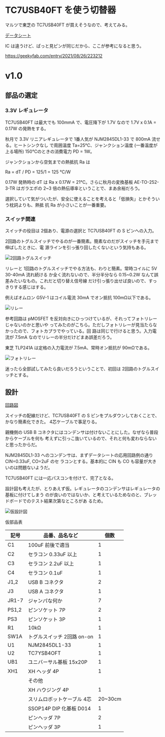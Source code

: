 # TC7USB40FT を使う切替器

マルツで東芝の TC7USB40FT が買えそうなので、考えてみる。

[データシート](https://x.gd/IB3Yv)

IC は違うけど、ぱっと見ピンが同じだから、ここが参考になると思う。

https://geekyfab.com/entry/2021/08/26/223212

# v1.0

## 部品の選定

### 3.3V レギュレータ

TC7USB40FT は最大でも 100mmA で、電圧降下が 1.7V なので  1.7V x 0.1A = 0.17W の発熱をする。

秋月で 3.3V リニアレギュレータで 1番人気が NJM2845DL1-33 で 800mA 流せる。ヒートシンクなし
で周囲温度 Ta=25℃、ジャンクション温度 (一番温度が上る場所) 150℃のときの消費電力 PD = 1W。

ジャンクションから空気までの熱抵抗 Ra は

Ra = dT / PD = 125/1 = 125 ℃/W

0.17W 発熱時の dT は Ra x 0.17W = 21℃。さらに秋月の変換基板 AE-TO-252-3-TR はガラエポの
2~3 倍の熱伝導率ということで、まあ余裕だろう。

選択していて気がついたが、安全に使えることを考えると「低損失」とかそういう枕詞よりも、熱抵
抗 Ra が小さいことが一番重要。

### スイッチ関連

スイッチの役目は 2個あり、電源の選択と TC7USB40FT の S ピンへの入力。

2回路のトグルスイッチでやるのが一番簡素。簡素なのだがスイッチを手元まで伸ばしたときに、電
源ラインを引っ張り回したくないという気持もある。

![2回路トグルスイッチ](./TC7USB40FT/circuit/2回路トグルスイッチ版.png)

リレーと 1回路のトグルスイッチでやる方法も、わりと簡素。常時コイルに 5V 30-40mA 流れ続ける
か全く流れないので、半分半分なら 0.15~0.2W なんて誤差みたいなもの。これだと切り替え信号線
だけ引っ張り出せば良いので、すっきりする感じはする。

例えばオムロン G5V-1 はコイル電流 30mA でオン抵抗 100mΩ以下である。

![リレー](./TC7USB40FT/circuit/リレー版.png)

参考回路は pMOSFET を反対向きにひっつけているが、それってフォトリレーじゃないのかと思いや
ってみたのがこちら。ただしフォトリレーが見当たらなかったので、フォトカプラでやっている。回
路は同じで行けると思う。入力電流が 7.5mA なのでリレーの半分だけどまあ誤差だろう。

東芝 TLP241A は定格の入力電流が 7.5mA、常時オン抵抗が 90mΩである。

![フォトリレー](./TC7USB40FT/circuit/フォトリレー版.png)

迷ったら全部試してみたら良いだろうということで、初回は 2回路のトグルスイッチとする。

## 設計

[回路図](./TC7USB40FT/kicad/TC7USB40FT_1.0/TC7USB40FT_1.0.pdf)

スイッチの配線だけど、TC7USB40FT の S ピンをプルダウンしておくことで、かなり簡素化できた。
4芯ケーブルで事足りる。

親機側の USB B コネクタにはコンデンサは付けないことにした。なぜなら普段からケーブルを何も
考えずに引っこ抜いているので、それと何も変わならないと思ったからだ。

NJM2845DL1-33 へのコンデンサは、まずデータシートの応用回路例の通り CIN=0.33uF, CO=2uF のセ
ラコンとする。基本的に CIN も CO も容量が大きいのは問題ないようだ。

TC7USB40FT には一応パスコンを付けて、完了となる。

設計図も考えたが、とりあえず仮。レギュレータのコンデンサはレギュレータの基板に付けてしまう
のが良いのではないか、と考えているためなのと、ブレッドボードでのテスト結果次第なところがあ
るため。

![仮設計図](./TC7USB40FT/librecad/TC7USB40FT_1.0.png)

仮部品表

| 記号   | 品番、品名など                            | 個数  |
| ---    | ------                                    | ---   |
| C1     | 100uF 前後で適当                          | 1     |
| C2     | セラコン 0.33uF 以上                      | 1     |
| C3     | セラコン 2.2uF 以上                       | 1     |
| C4     | セラコン 0.1uF                            | 1     |
| J1,2   | USB B コネクタ                            | 2     |
| J3     | USB A コネクタ                            | 1     |
| JR1-7  | ジャンパな何か                            | 7     |
| PS1,2  | ピンソケット 7P                           | 2     |
| PS3    | ピンソケット 3P                           | 1     |
| R1     | 10kΩ                                     | 1     |
| SW1A   | トグルスイッチ 2回路 on-on                | 1     |
| U1     | NJM2845DL1-33                             | 1     |
| U2     | TC7YSB4OFT                                | 1     |
| UB1    | ユニバーサル基板 15x20P                   | 1     |
| XH1    | XH ヘッダ 4P                              | 1     |
|        | その他                                    |       | 
|        | XH ハウジング 4P                          | 1     |
|        | スリムロボットケーブル 4芯                | 20~30cm |
|        | SSOP14P DIP 化基板 D014                   | 1     |
|        | ピンヘッダ 7P                             | 2     |
|        | ピンヘッダ 3P                             | 1     |
